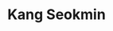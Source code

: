 ---
# Display name
title: Kang Seokmin

# Name pronunciation (optional)
name_pronunciation: ''

# Full name (for SEO)
first_name: Kang
last_name: Seok Min

# Pronouns (optional)
pronouns: 姜錫旼

# Status emoji
status:
  icon: 💻

# Is this the primary user of the site?
superuser: true

# Highlight the author in author lists? (true/false)
highlight_name: true

# Role/position/tagline
role: Junior Developer

# Organizations/Affiliations to display in Biography blox
organizations:
  - name: Blog
    url: https://blog.naver.com/kksm021

# Social network links
# Need to use another icon? Simply download the SVG icon to your `assets/media/icons/` folder.
profiles:
  - icon: at-symbol
    url: 'mailto:kksm021@gmail.com'
    label: 'E-mail Me'
  - icon: brands/instagram
    url: https://www.instagram.com/gangsuckmin
  - icon: brands/github
    url: https://github.com/gangsuckmin

interests:
  - C
  - C++
  - C#
  - Java
  - Python
  - HTML
  - CSS
  - JavaScript
  - TypeScript
  - Swift
  - Vue
  - React
  - Spring
  - MySQL
  - MongoDB
  - Git
  - Linux
  - AWS

education:
  - area: Department of Computer Engineering
    institution: Major in Computer Engineering
    url: 'https://csai.jbnu.ac.kr'
    date_start: 2021-03-01
    date_end:
    summary: |
      Junior, Department of Computer Engineering, Jeonbuk National University

  - area: WHO
    institution: Computer Engineering Academic Club
    date_start: 2025-03-01
    date_end:
    summary: |
      Academic club of the Department of Computer Engineering, Jeonbuk National University

  - area: Gyeonwoo & Jiknyeo
    institution: College of Engineering Band Club
    url: 'https://www.youtube.com/@견우직녀-r2m'
    date_start: 2022-03-01
    date_end: 2023-01-01
    summary: |
      Band club of the College of Engineering, Jeonbuk National University
---